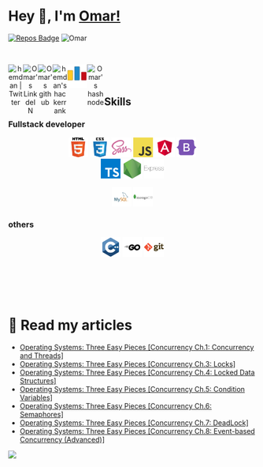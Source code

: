 # Hey 👋, I'm [Omar!](https://www.linkedin.com/in/oaik/) 

<div align="">

  [![Repos Badge](https://badges.pufler.dev/repos/Oaik)](https://badges.pufler.dev)
  <img width=0 src="https://komarev.com/ghpvc/?username=Oaik&label=Profile%20views&color=0e75b6&style=flat" alt="Omar" />
</div>

<br/>

<div align="center">

<a href="https://twitter.com/Oaik1"><img align="left" alt="hemdan | Twitter" width="30px" src="https://cdn-icons-png.flaticon.com/512/733/733579.png" draggable="false" /></a>

<a href="https://www.linkedin.com/in/oaik/"><img align="left" alt="Omar's LinkdeIN" width="30px" src="https://cdn-icons-png.flaticon.com/512/174/174857.png" draggable="false" /></a>

<a href="https://github.com/Oaik">
  <img align="left" alt="Omar's github" width="30px" src="https://cdn-icons.flaticon.com/png/512/2175/premium/2175377.png?token=exp=1636316220~hmac=02dbff62487e6f0d8879215b16b11076" />
</a>
<a href="https://www.hackerrank.com/omarashrf15/">
  <img align="left" alt="hemdan's hackerrank" width="30px" src="https://assets.brandfolder.com/y9ol94wb/v/331198/view@2x.png?v=1591971279" draggable="false" />
</a>

<a href="https://codeforces.com/profile/It_Wasnt_Me">
  <img align="left" alt="Omar's codeforces" width="40px" src="https://github.com/AbdallahHemdan/AbdallahHemdan/blob/master/codeforces.png" draggable="false" />
</a>



<a href="https://3omar.hashnode.dev/">
  <img align="left" alt="Omar's hashnode" width="35px" src="https://seeklogo.com/images/H/hashnode-logo-B114767E70-seeklogo.com.png" draggable="false" />
</a>

</div>
<br />
<br />

## Skills

### Fullstack developer
<div align="center">
<code><img height="40" src="https://raw.githubusercontent.com/github/explore/80688e429a7d4ef2fca1e82350fe8e3517d3494d/topics/html/html.png"></code>
<code><img height="40" src="https://raw.githubusercontent.com/github/explore/80688e429a7d4ef2fca1e82350fe8e3517d3494d/topics/css/css.png"></code>
<code><img height="40" src="https://raw.githubusercontent.com/github/explore/80688e429a7d4ef2fca1e82350fe8e3517d3494d/topics/sass/sass.png"></code>
<code><img height="40" src="https://raw.githubusercontent.com/github/explore/80688e429a7d4ef2fca1e82350fe8e3517d3494d/topics/javascript/javascript.png"></code>
<code><img height="40" src="https://raw.githubusercontent.com/github/explore/80688e429a7d4ef2fca1e82350fe8e3517d3494d/topics/angular/angular.png"></code>
<code><img src="https://raw.githubusercontent.com/devicons/devicon/master/icons/bootstrap/bootstrap-plain.svg" alt="bootstrap" width="40" height="40" /></code>
</div>
<div align="center">
<code><img height="40" src="https://raw.githubusercontent.com/github/explore/80688e429a7d4ef2fca1e82350fe8e3517d3494d/topics/typescript/typescript.png"></code>
<code><img height="40" src="https://raw.githubusercontent.com/github/explore/80688e429a7d4ef2fca1e82350fe8e3517d3494d/topics/nodejs/nodejs.png"></code>
<code><img height="40" src="https://raw.githubusercontent.com/github/explore/80688e429a7d4ef2fca1e82350fe8e3517d3494d/topics/express/express.png"></code>

<code><img height="40" src="https://raw.githubusercontent.com/github/explore/80688e429a7d4ef2fca1e82350fe8e3517d3494d/topics/mysql/mysql.png"></code>
<code><img height="40" src="https://raw.githubusercontent.com/github/explore/80688e429a7d4ef2fca1e82350fe8e3517d3494d/topics/mongodb/mongodb.png"></code>
</div>

### others
<div align="center">
<code><img height="40" src="https://raw.githubusercontent.com/github/explore/80688e429a7d4ef2fca1e82350fe8e3517d3494d/topics/cpp/cpp.png"></code>
<code><img height="40" src="https://raw.githubusercontent.com/github/explore/80688e429a7d4ef2fca1e82350fe8e3517d3494d/topics/go/go.png"></code>
<code><img height="40" src="https://raw.githubusercontent.com/github/explore/80688e429a7d4ef2fca1e82350fe8e3517d3494d/topics/git/git.png"></code>
</div>

  
  
<br/><br/>

<br/>

# 📖 Read my articles
<!-- BLOG:START -->
- [Operating Systems: Three Easy Pieces [Concurrency Ch.1: Concurrency and Threads]](https://3omar.hashnode.dev/operating-systems-three-easy-pieces-concurrency-ch1-concurrency-and-threads)
- [Operating Systems: Three Easy Pieces [Concurrency Ch.3: Locks]](https://3omar.hashnode.dev/operating-systems-three-easy-pieces-concurrency-ch3-locks) 
- [Operating Systems: Three Easy Pieces [Concurrency Ch.4: Locked Data Structures]](https://3omar.hashnode.dev/operating-systems-three-easy-pieces-concurrency-ch4-locked-data-structures) 
- [Operating Systems: Three Easy Pieces [Concurrency Ch.5: Condition Variables]](https://3omar.hashnode.dev/operating-systems-three-easy-pieces-concurrency-ch5-condition-variables) 
- [Operating Systems: Three Easy Pieces [Concurrency Ch.6: Semaphores]
](https://3omar.hashnode.dev/operating-systems-three-easy-pieces-concurrency-ch6-semaphores) 
- [Operating Systems: Three Easy Pieces [Concurrency Ch.7: DeadLock]
](https://3omar.hashnode.dev/operating-systems-three-easy-pieces-concurrency-ch7-deadlock) 
- [Operating Systems: Three Easy Pieces [Concurrency Ch.8: Event-based Concurrency (Advanced)]
](https://3omar.hashnode.dev/operating-systems-three-easy-pieces-concurrency-ch8-event-based-concurrency-advanced) 

<p>
  <img align="left" src="https://github-readme-stats.vercel.app/api?username=Oaik&show_icons=true&theme=radical"/>
</p>
<br/>
